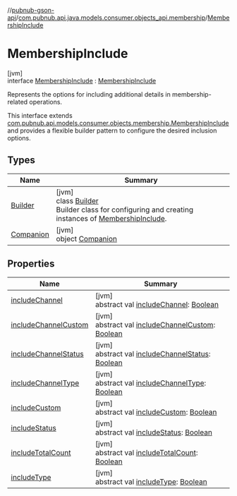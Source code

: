 //[pubnub-gson-api](../../../index.md)/[com.pubnub.api.java.models.consumer.objects_api.membership](../index.md)/[MembershipInclude](index.md)

# MembershipInclude

[jvm]\
interface [MembershipInclude](index.md) : [MembershipInclude](../../../../../pubnub-kotlin/pubnub-kotlin-core-api/pubnub-kotlin-core-api/com.pubnub.api.models.consumer.objects.membership/-membership-include/index.md)

Represents the options for including additional details in membership-related operations.

This interface extends [com.pubnub.api.models.consumer.objects.membership.MembershipInclude](../../../../../pubnub-kotlin/pubnub-kotlin-core-api/pubnub-kotlin-core-api/com.pubnub.api.models.consumer.objects.membership/-membership-include/index.md) and provides a flexible builder pattern to configure the desired inclusion options.

## Types

| Name | Summary |
|---|---|
| [Builder](-builder/index.md) | [jvm]<br>class [Builder](-builder/index.md)<br>Builder class for configuring and creating instances of [MembershipInclude](index.md). |
| [Companion](-companion/index.md) | [jvm]<br>object [Companion](-companion/index.md) |

## Properties

| Name | Summary |
|---|---|
| [includeChannel](index.md#1026989617%2FProperties%2F126356644) | [jvm]<br>abstract val [includeChannel](index.md#1026989617%2FProperties%2F126356644): [Boolean](https://kotlinlang.org/api/latest/jvm/stdlib/kotlin-stdlib/kotlin/-boolean/index.html) |
| [includeChannelCustom](index.md#-1509526336%2FProperties%2F126356644) | [jvm]<br>abstract val [includeChannelCustom](index.md#-1509526336%2FProperties%2F126356644): [Boolean](https://kotlinlang.org/api/latest/jvm/stdlib/kotlin-stdlib/kotlin/-boolean/index.html) |
| [includeChannelStatus](index.md#1866896223%2FProperties%2F126356644) | [jvm]<br>abstract val [includeChannelStatus](index.md#1866896223%2FProperties%2F126356644): [Boolean](https://kotlinlang.org/api/latest/jvm/stdlib/kotlin-stdlib/kotlin/-boolean/index.html) |
| [includeChannelType](index.md#1455741463%2FProperties%2F126356644) | [jvm]<br>abstract val [includeChannelType](index.md#1455741463%2FProperties%2F126356644): [Boolean](https://kotlinlang.org/api/latest/jvm/stdlib/kotlin-stdlib/kotlin/-boolean/index.html) |
| [includeCustom](index.md#1088297531%2FProperties%2F126356644) | [jvm]<br>abstract val [includeCustom](index.md#1088297531%2FProperties%2F126356644): [Boolean](https://kotlinlang.org/api/latest/jvm/stdlib/kotlin-stdlib/kotlin/-boolean/index.html) |
| [includeStatus](index.md#169752794%2FProperties%2F126356644) | [jvm]<br>abstract val [includeStatus](index.md#169752794%2FProperties%2F126356644): [Boolean](https://kotlinlang.org/api/latest/jvm/stdlib/kotlin-stdlib/kotlin/-boolean/index.html) |
| [includeTotalCount](index.md#-1325884607%2FProperties%2F126356644) | [jvm]<br>abstract val [includeTotalCount](index.md#-1325884607%2FProperties%2F126356644): [Boolean](https://kotlinlang.org/api/latest/jvm/stdlib/kotlin-stdlib/kotlin/-boolean/index.html) |
| [includeType](index.md#-928144814%2FProperties%2F126356644) | [jvm]<br>abstract val [includeType](index.md#-928144814%2FProperties%2F126356644): [Boolean](https://kotlinlang.org/api/latest/jvm/stdlib/kotlin-stdlib/kotlin/-boolean/index.html) |
